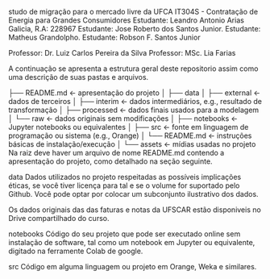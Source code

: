studo de migração para o mercado livre da UFCA
IT304S - Contratação de Energia para Grandes Consumidores
Estudante: Leandro Antonio Arias Galicia, R.A: 228967
Estudante: Jose Roberto dos Santos Junior.
Estudante: Matheus Grandolpho.
Estudante: Robson F. Santos Junior

Professor: Dr. Luiz Carlos Pereira da Silva
Professor: MSc. Lia Farias

A continuação se apresenta a estrutura geral deste repositorio assim como uma descrição de suas pastas e arquivos.

├── README.md          <- apresentação do projeto
│
├── data
│   ├── external       <- dados de terceiros
│   ├── interim        <- dados intermediários, e.g., resultado de transformação
│   ├── processed      <- dados finais usados para a modelagem
│   └── raw            <- dados originais sem modificações
│
├── notebooks          <- Jupyter notebooks ou equivalentes
│
├── src                <- fonte em linguagem de programação ou sistema (e.g., Orange)
│   └── README.md      <- instruções básicas de instalação/execução
│
└── assets             <- mídias usadas no projeto
Na raiz deve haver um arquivo de nome README.md contendo a apresentação do projeto, como detalhado na seção seguinte.

data
Dados utilizados no projeto respeitadas as possíveis implicações éticas, se você tiver licença para tal e se o volume for suportado pelo Github. Você pode optar por colocar um subconjunto ilustrativo dos dados.

Os dados originais das das faturas e notas da UFSCAR estão disponiveis no Drive compartilhado do curso. 

notebooks
Código do seu projeto que pode ser executado online sem instalação de software, tal como um notebook em Jupyter ou equivalente, digitado na ferramente Colab de google. 

src
Código em alguma linguagem ou projeto em Orange, Weka e similares.

